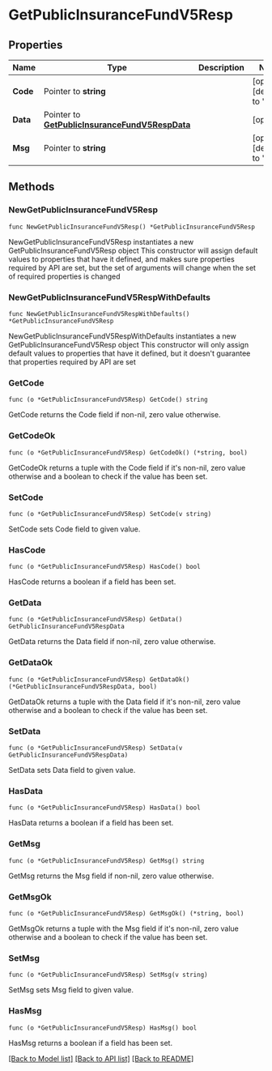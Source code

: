 # GetPublicInsuranceFundV5Resp

## Properties

Name | Type | Description | Notes
------------ | ------------- | ------------- | -------------
**Code** | Pointer to **string** |  | [optional] [default to ""]
**Data** | Pointer to [**GetPublicInsuranceFundV5RespData**](GetPublicInsuranceFundV5RespData.md) |  | [optional] 
**Msg** | Pointer to **string** |  | [optional] [default to ""]

## Methods

### NewGetPublicInsuranceFundV5Resp

`func NewGetPublicInsuranceFundV5Resp() *GetPublicInsuranceFundV5Resp`

NewGetPublicInsuranceFundV5Resp instantiates a new GetPublicInsuranceFundV5Resp object
This constructor will assign default values to properties that have it defined,
and makes sure properties required by API are set, but the set of arguments
will change when the set of required properties is changed

### NewGetPublicInsuranceFundV5RespWithDefaults

`func NewGetPublicInsuranceFundV5RespWithDefaults() *GetPublicInsuranceFundV5Resp`

NewGetPublicInsuranceFundV5RespWithDefaults instantiates a new GetPublicInsuranceFundV5Resp object
This constructor will only assign default values to properties that have it defined,
but it doesn't guarantee that properties required by API are set

### GetCode

`func (o *GetPublicInsuranceFundV5Resp) GetCode() string`

GetCode returns the Code field if non-nil, zero value otherwise.

### GetCodeOk

`func (o *GetPublicInsuranceFundV5Resp) GetCodeOk() (*string, bool)`

GetCodeOk returns a tuple with the Code field if it's non-nil, zero value otherwise
and a boolean to check if the value has been set.

### SetCode

`func (o *GetPublicInsuranceFundV5Resp) SetCode(v string)`

SetCode sets Code field to given value.

### HasCode

`func (o *GetPublicInsuranceFundV5Resp) HasCode() bool`

HasCode returns a boolean if a field has been set.

### GetData

`func (o *GetPublicInsuranceFundV5Resp) GetData() GetPublicInsuranceFundV5RespData`

GetData returns the Data field if non-nil, zero value otherwise.

### GetDataOk

`func (o *GetPublicInsuranceFundV5Resp) GetDataOk() (*GetPublicInsuranceFundV5RespData, bool)`

GetDataOk returns a tuple with the Data field if it's non-nil, zero value otherwise
and a boolean to check if the value has been set.

### SetData

`func (o *GetPublicInsuranceFundV5Resp) SetData(v GetPublicInsuranceFundV5RespData)`

SetData sets Data field to given value.

### HasData

`func (o *GetPublicInsuranceFundV5Resp) HasData() bool`

HasData returns a boolean if a field has been set.

### GetMsg

`func (o *GetPublicInsuranceFundV5Resp) GetMsg() string`

GetMsg returns the Msg field if non-nil, zero value otherwise.

### GetMsgOk

`func (o *GetPublicInsuranceFundV5Resp) GetMsgOk() (*string, bool)`

GetMsgOk returns a tuple with the Msg field if it's non-nil, zero value otherwise
and a boolean to check if the value has been set.

### SetMsg

`func (o *GetPublicInsuranceFundV5Resp) SetMsg(v string)`

SetMsg sets Msg field to given value.

### HasMsg

`func (o *GetPublicInsuranceFundV5Resp) HasMsg() bool`

HasMsg returns a boolean if a field has been set.


[[Back to Model list]](../README.md#documentation-for-models) [[Back to API list]](../README.md#documentation-for-api-endpoints) [[Back to README]](../README.md)


